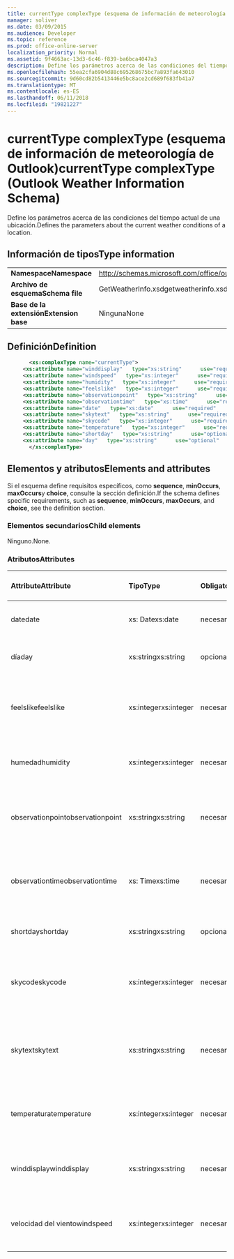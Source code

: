 ```yaml
---
title: currentType complexType (esquema de información de meteorología de Outlook)
manager: soliver
ms.date: 03/09/2015
ms.audience: Developer
ms.topic: reference
ms.prod: office-online-server
localization_priority: Normal
ms.assetid: 9f4663ac-13d3-6c46-f839-ba6bca4047a3
description: Define los parámetros acerca de las condiciones del tiempo actual de una ubicación.
ms.openlocfilehash: 55ea2cfa6904d88c695268675bc7a893fa643010
ms.sourcegitcommit: 9d60cd82b5413446e5bc8ace2cd689f683fb41a7
ms.translationtype: MT
ms.contentlocale: es-ES
ms.lasthandoff: 06/11/2018
ms.locfileid: "19821227"
---
```

# <a name="currenttype-complextype-outlook-weather-information-schema"></a><span data-ttu-id="3a923-103">currentType complexType (esquema de información de meteorología de Outlook)</span><span class="sxs-lookup"><span data-stu-id="3a923-103">currentType complexType (Outlook Weather Information Schema)</span></span>

<span data-ttu-id="3a923-104">Define los parámetros acerca de las condiciones del tiempo actual de una ubicación.</span><span class="sxs-lookup"><span data-stu-id="3a923-104">Defines the parameters about the current weather conditions of a location.</span></span>
  
## <a name="type-information"></a><span data-ttu-id="3a923-105">Información de tipos</span><span class="sxs-lookup"><span data-stu-id="3a923-105">Type information</span></span>

|||
|:-----|:-----|
|<span data-ttu-id="3a923-106">**Namespace**</span><span class="sxs-lookup"><span data-stu-id="3a923-106">**Namespace**</span></span> <br/> |http://schemas.microsoft.com/office/outlook/15/getweatherinfo.xsd  <br/> |
|<span data-ttu-id="3a923-107">**Archivo de esquema**</span><span class="sxs-lookup"><span data-stu-id="3a923-107">**Schema file**</span></span> <br/> |<span data-ttu-id="3a923-108">GetWeatherInfo.xsd</span><span class="sxs-lookup"><span data-stu-id="3a923-108">getweatherinfo.xsd</span></span>  <br/> |
|<span data-ttu-id="3a923-109">**Base de la extensión**</span><span class="sxs-lookup"><span data-stu-id="3a923-109">**Extension base**</span></span> <br/> |<span data-ttu-id="3a923-110">Ninguna</span><span class="sxs-lookup"><span data-stu-id="3a923-110">None</span></span>  <br/> |
   
## <a name="definition"></a><span data-ttu-id="3a923-111">Definición</span><span class="sxs-lookup"><span data-stu-id="3a923-111">Definition</span></span>

```XML
       <xs:complexType name="currentType">
     <xs:attribute name="winddisplay"   type="xs:string"      use="required"     />
     <xs:attribute name="windspeed"   type="xs:integer"      use="required"     />
     <xs:attribute name="humidity"   type="xs:integer"      use="required"     />
     <xs:attribute name="feelslike"   type="xs:integer"      use="required"     />
     <xs:attribute name="observationpoint"   type="xs:string"      use="required"     />
     <xs:attribute name="observationtime"   type="xs:time"      use="required"     />
     <xs:attribute name="date"   type="xs:date"      use="required"     />
     <xs:attribute name="skytext"   type="xs:string"      use="required"     />
     <xs:attribute name="skycode"   type="xs:integer"      use="required"     />
     <xs:attribute name="temperature"   type="xs:integer"      use="required"     />
     <xs:attribute name="shortday"   type="xs:string"      use="optional"     />
     <xs:attribute name="day"   type="xs:string"      use="optional"     />
       </xs:complexType>

```

## <a name="elements-and-attributes"></a><span data-ttu-id="3a923-112">Elementos y atributos</span><span class="sxs-lookup"><span data-stu-id="3a923-112">Elements and attributes</span></span>

<span data-ttu-id="3a923-113">Si el esquema define requisitos específicos, como **sequence**, **minOccurs**, **maxOccurs**y **choice**, consulte la sección definición.</span><span class="sxs-lookup"><span data-stu-id="3a923-113">If the schema defines specific requirements, such as **sequence**, **minOccurs**, **maxOccurs**, and **choice**, see the definition section.</span></span> 
  
### <a name="child-elements"></a><span data-ttu-id="3a923-114">Elementos secundarios</span><span class="sxs-lookup"><span data-stu-id="3a923-114">Child elements</span></span>

<span data-ttu-id="3a923-115">Ninguno.</span><span class="sxs-lookup"><span data-stu-id="3a923-115">None.</span></span>
  
### <a name="attributes"></a><span data-ttu-id="3a923-116">Atributos</span><span class="sxs-lookup"><span data-stu-id="3a923-116">Attributes</span></span>

|<span data-ttu-id="3a923-117">**Attribute**</span><span class="sxs-lookup"><span data-stu-id="3a923-117">**Attribute**</span></span>|<span data-ttu-id="3a923-118">**Tipo**</span><span class="sxs-lookup"><span data-stu-id="3a923-118">**Type**</span></span>|<span data-ttu-id="3a923-119">**Obligatorio**</span><span class="sxs-lookup"><span data-stu-id="3a923-119">**Required**</span></span>|<span data-ttu-id="3a923-120">**Descripción**</span><span class="sxs-lookup"><span data-stu-id="3a923-120">**Description**</span></span>|<span data-ttu-id="3a923-121">**Valores posibles**</span><span class="sxs-lookup"><span data-stu-id="3a923-121">**Possible values**</span></span>|
|:-----|:-----|:-----|:-----|:-----|
|<span data-ttu-id="3a923-122">date</span><span class="sxs-lookup"><span data-stu-id="3a923-122">date</span></span>  <br/> |<span data-ttu-id="3a923-123">xs: Date</span><span class="sxs-lookup"><span data-stu-id="3a923-123">xs:date</span></span>  <br/> |<span data-ttu-id="3a923-124">necesario</span><span class="sxs-lookup"><span data-stu-id="3a923-124">required</span></span>  <br/> |<span data-ttu-id="3a923-125">Especifica la fecha de hoy.</span><span class="sxs-lookup"><span data-stu-id="3a923-125">Specifies today's date.</span></span>  <br/> |<span data-ttu-id="3a923-126">Un valor de tipo de xs: Date</span><span class="sxs-lookup"><span data-stu-id="3a923-126">A value of the type xs:date</span></span>  <br/> |
|<span data-ttu-id="3a923-127">día</span><span class="sxs-lookup"><span data-stu-id="3a923-127">day</span></span>  <br/> |<span data-ttu-id="3a923-128">xs:string</span><span class="sxs-lookup"><span data-stu-id="3a923-128">xs:string</span></span>  <br/> |<span data-ttu-id="3a923-129">opcional</span><span class="sxs-lookup"><span data-stu-id="3a923-129">optional</span></span>  <br/> |<span data-ttu-id="3a923-130">Especifica un día para la previsión.</span><span class="sxs-lookup"><span data-stu-id="3a923-130">Specifies a day for the forecast.</span></span>  <br/> |<span data-ttu-id="3a923-131">Un valor del tipo xs: String</span><span class="sxs-lookup"><span data-stu-id="3a923-131">A value of the type xs:string</span></span>  <br/> |
|<span data-ttu-id="3a923-132">feelslike</span><span class="sxs-lookup"><span data-stu-id="3a923-132">feelslike</span></span>  <br/> |<span data-ttu-id="3a923-133">xs:integer</span><span class="sxs-lookup"><span data-stu-id="3a923-133">xs:integer</span></span>  <br/> |<span data-ttu-id="3a923-134">necesario</span><span class="sxs-lookup"><span data-stu-id="3a923-134">required</span></span>  <br/> |<span data-ttu-id="3a923-135">Especifica la temperatura de cómo se siente la meteorología actual como.</span><span class="sxs-lookup"><span data-stu-id="3a923-135">Specifies the temperature of how the current weather feels like.</span></span>  <br/> |<span data-ttu-id="3a923-136">Un valor del tipo xs: Integer</span><span class="sxs-lookup"><span data-stu-id="3a923-136">A value of the type xs:integer</span></span>  <br/> |
|<span data-ttu-id="3a923-137">humedad</span><span class="sxs-lookup"><span data-stu-id="3a923-137">humidity</span></span>  <br/> |<span data-ttu-id="3a923-138">xs:integer</span><span class="sxs-lookup"><span data-stu-id="3a923-138">xs:integer</span></span>  <br/> |<span data-ttu-id="3a923-139">necesario</span><span class="sxs-lookup"><span data-stu-id="3a923-139">required</span></span>  <br/> |<span data-ttu-id="3a923-140">Especifica el valor numérico humedad actual.</span><span class="sxs-lookup"><span data-stu-id="3a923-140">Specifies the current numerical humidity value.</span></span>  <br/> |<span data-ttu-id="3a923-141">Un valor del tipo xs: Integer</span><span class="sxs-lookup"><span data-stu-id="3a923-141">A value of the type xs:integer</span></span>  <br/> |
|<span data-ttu-id="3a923-142">observationpoint</span><span class="sxs-lookup"><span data-stu-id="3a923-142">observationpoint</span></span>  <br/> |<span data-ttu-id="3a923-143">xs:string</span><span class="sxs-lookup"><span data-stu-id="3a923-143">xs:string</span></span>  <br/> |<span data-ttu-id="3a923-144">necesario</span><span class="sxs-lookup"><span data-stu-id="3a923-144">required</span></span>  <br/> |<span data-ttu-id="3a923-145">Especifica dónde se observa la información meteorológica actual desde.</span><span class="sxs-lookup"><span data-stu-id="3a923-145">Specifies where the current weather information is observed from.</span></span>  <br/> |<span data-ttu-id="3a923-146">Un valor del tipo xs: String</span><span class="sxs-lookup"><span data-stu-id="3a923-146">A value of the type xs:string</span></span>  <br/> |
|<span data-ttu-id="3a923-147">observationtime</span><span class="sxs-lookup"><span data-stu-id="3a923-147">observationtime</span></span>  <br/> |<span data-ttu-id="3a923-148">xs: Time</span><span class="sxs-lookup"><span data-stu-id="3a923-148">xs:time</span></span>  <br/> |<span data-ttu-id="3a923-149">necesario</span><span class="sxs-lookup"><span data-stu-id="3a923-149">required</span></span>  <br/> |<span data-ttu-id="3a923-150">Especifica cuándo se observa la información meteorológica actual en.</span><span class="sxs-lookup"><span data-stu-id="3a923-150">Specifies when the current weather information is observed at.</span></span>  <br/> |<span data-ttu-id="3a923-151">Un valor del tipo de xs: Time</span><span class="sxs-lookup"><span data-stu-id="3a923-151">A value of the type xs:time</span></span>  <br/> |
|<span data-ttu-id="3a923-152">shortday</span><span class="sxs-lookup"><span data-stu-id="3a923-152">shortday</span></span>  <br/> |<span data-ttu-id="3a923-153">xs:string</span><span class="sxs-lookup"><span data-stu-id="3a923-153">xs:string</span></span>  <br/> |<span data-ttu-id="3a923-154">opcional</span><span class="sxs-lookup"><span data-stu-id="3a923-154">optional</span></span>  <br/> |<span data-ttu-id="3a923-155">Especifica un día de forma abreviada.</span><span class="sxs-lookup"><span data-stu-id="3a923-155">Specifies a day in abbreviated form.</span></span>  <br/> |<span data-ttu-id="3a923-156">Un valor del tipo xs: String</span><span class="sxs-lookup"><span data-stu-id="3a923-156">A value of the type xs:string</span></span>  <br/> |
|<span data-ttu-id="3a923-157">skycode</span><span class="sxs-lookup"><span data-stu-id="3a923-157">skycode</span></span>  <br/> |<span data-ttu-id="3a923-158">xs:integer</span><span class="sxs-lookup"><span data-stu-id="3a923-158">xs:integer</span></span>  <br/> |<span data-ttu-id="3a923-159">necesario</span><span class="sxs-lookup"><span data-stu-id="3a923-159">required</span></span>  <br/> |<span data-ttu-id="3a923-160">Especifica un código de número entero para las condiciones del tiempo actual.</span><span class="sxs-lookup"><span data-stu-id="3a923-160">Specifies an integer code for the current weather conditions.</span></span>  <br/> |<span data-ttu-id="3a923-161">Un valor del tipo xs: Integer</span><span class="sxs-lookup"><span data-stu-id="3a923-161">A value of the type xs:integer</span></span>  <br/> |
|<span data-ttu-id="3a923-162">skytext</span><span class="sxs-lookup"><span data-stu-id="3a923-162">skytext</span></span>  <br/> |<span data-ttu-id="3a923-163">xs:string</span><span class="sxs-lookup"><span data-stu-id="3a923-163">xs:string</span></span>  <br/> |<span data-ttu-id="3a923-164">necesario</span><span class="sxs-lookup"><span data-stu-id="3a923-164">required</span></span>  <br/> |<span data-ttu-id="3a923-165">Especifica las palabras de uno o dos que describa las condiciones de tiempo actual.</span><span class="sxs-lookup"><span data-stu-id="3a923-165">Specifies one to two words describing current weather conditions.</span></span>  <br/> |<span data-ttu-id="3a923-166">Un valor del tipo xs: String</span><span class="sxs-lookup"><span data-stu-id="3a923-166">A value of the type xs:string</span></span>  <br/> |
|<span data-ttu-id="3a923-167">temperatura</span><span class="sxs-lookup"><span data-stu-id="3a923-167">temperature</span></span>  <br/> |<span data-ttu-id="3a923-168">xs:integer</span><span class="sxs-lookup"><span data-stu-id="3a923-168">xs:integer</span></span>  <br/> |<span data-ttu-id="3a923-169">necesario</span><span class="sxs-lookup"><span data-stu-id="3a923-169">required</span></span>  <br/> |<span data-ttu-id="3a923-170">Especifica la temperatura de la ubicación actual.</span><span class="sxs-lookup"><span data-stu-id="3a923-170">Specifies the current temperature of the location.</span></span>  <br/> |<span data-ttu-id="3a923-171">Un valor del tipo xs: Integer</span><span class="sxs-lookup"><span data-stu-id="3a923-171">A value of the type xs:integer</span></span>  <br/> |
|<span data-ttu-id="3a923-172">winddisplay</span><span class="sxs-lookup"><span data-stu-id="3a923-172">winddisplay</span></span>  <br/> |<span data-ttu-id="3a923-173">xs:string</span><span class="sxs-lookup"><span data-stu-id="3a923-173">xs:string</span></span>  <br/> |<span data-ttu-id="3a923-174">necesario</span><span class="sxs-lookup"><span data-stu-id="3a923-174">required</span></span>  <br/> |<span data-ttu-id="3a923-175">Una cadena que describe las condiciones de aire actual.</span><span class="sxs-lookup"><span data-stu-id="3a923-175">A string that describes the current wind conditions.</span></span>  <br/> |<span data-ttu-id="3a923-176">Un valor del tipo xs: String</span><span class="sxs-lookup"><span data-stu-id="3a923-176">A value of the type xs:string</span></span>  <br/> |
|<span data-ttu-id="3a923-177">velocidad del viento</span><span class="sxs-lookup"><span data-stu-id="3a923-177">windspeed</span></span>  <br/> |<span data-ttu-id="3a923-178">xs:integer</span><span class="sxs-lookup"><span data-stu-id="3a923-178">xs:integer</span></span>  <br/> |<span data-ttu-id="3a923-179">necesario</span><span class="sxs-lookup"><span data-stu-id="3a923-179">required</span></span>  <br/> |<span data-ttu-id="3a923-180">Especifica el valor actual de la velocidad de aire numéricos.</span><span class="sxs-lookup"><span data-stu-id="3a923-180">Specifies the current numerical wind speed value.</span></span>  <br/> |<span data-ttu-id="3a923-181">Un valor del tipo xs: Integer</span><span class="sxs-lookup"><span data-stu-id="3a923-181">A value of the type xs:integer</span></span>  <br/> |
   

